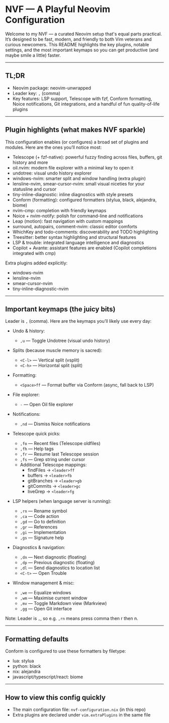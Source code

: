 # NVF — A Playful Neovim Configuration

Welcome to my NVF — a curated Neovim setup that's equal parts practical. It’s designed to be fast, modern, and friendly to both Vim veterans and curious newcomers. This README highlights the key plugins, notable settings, and the most important keymaps so you can get productive (and maybe smile a little) faster.

---

## TL;DR
- Neovim package: neovim-unwrapped
- Leader key: `,` (comma)
- Key features: LSP support, Telescope with fzf, Conform formatting, Noice notifications, Git integrations, and a handful of fun quality-of-life plugins

---

## Plugin highlights (what makes NVF sparkle)
This configuration enables (or configures) a broad set of plugins and modules. Here are the ones you’ll notice most:

- Telescope (+ fzf-native): powerful fuzzy finding across files, buffers, git history and more
- oil.nvim: modern file explorer with a minimal key to open it
- undotree: visual undo history explorer
- windows-nvim: smarter split and window handling (extra plugin)
- lensline-nvim, smear-cursor-nvim: small visual niceties for your statusline and cursor
- tiny-inline-diagnostic: inline diagnostics with style presets
- Conform (formatting): configured formatters (stylua, black, alejandra, biome)
- nvim-cmp: completion with friendly keymaps
- Noice + nvim-notify: polish for command-line and notifications
- Leap (motion): fast navigation with custom mappings
- surround, autopairs, comment-nvim: classic editor comforts
- WhichKey and todo-comments: discoverability and TODO highlighting
- Treesitter: better syntax highlighting and structural features
- LSP & trouble: integrated language intelligence and diagnostics
- Copilot + Avante: assistant features are enabled (Copilot completions integrated with cmp)

Extra plugins added explicitly:
- windows-nvim
- lensline-nvim
- smear-cursor-nvim
- tiny-inline-diagnostic-nvim

---

## Important keymaps (the juicy bits)
Leader is `,` (comma). Here are the keymaps you’ll likely use every day:

- Undo & history:
  - `,u` — Toggle Undotree (visual undo history)

- Splits (because muscle memory is sacred):
  - `<C-l>` — Vertical split (vsplit)
  - `<C-h>` — Horizontal split (split)

- Formatting:
  - `<Space>ff` — Format buffer via Conform (async, fall back to LSP)

- File explorer:
  - `-` — Open Oil file explorer

- Notifications:
  - `,nd` — Dismiss Noice notifications

- Telescope quick picks:
  - `,fo` — Recent files (Telescope oldfiles)
  - `,fh` — Help tags
  - `,fr` — Resume last Telescope session
  - `,fs` — Grep string under cursor
  - Additional Telescope mappings:
    - findFiles -> `<leader>ff`
    - buffers -> `<leader>fb`
    - gitBranches -> `<leader>gb`
    - gitCommits -> `<leader>gc`
    - liveGrep -> `<leader>fg`

- LSP helpers (when language server is running):
  - `,rn` — Rename symbol
  - `,ca` — Code action
  - `,gd` — Go to definition
  - `,gr` — References
  - `,gi` — Implementation
  - `,gs` — Signature help

- Diagnostics & navigation:
  - `,dn` — Next diagnostic (floating)
  - `,dp` — Previous diagnostic (floating)
  - `,dl` — Send diagnostics to location list
  - `<C-t>` — Open Trouble

- Window management & misc:
  - `,we` — Equalize windows
  - `,wm` — Maximise current window
  - `,mv` — Toggle Markdown view (Markview)
  - `,gg` — Open Git interface

Note: Leader is `,`, so e.g. `,rn` means press comma then r then n.

---

## Formatting defaults
Conform is configured to use these formatters by filetype:
- lua: stylua
- python: black
- nix: alejandra
- javascript/typescript/react: biome

---

## How to view this config quickly
- The main configuration file: `nvf-configuration.nix` (in this repo)
- Extra plugins are declared under `vim.extraPlugins` in the same file

